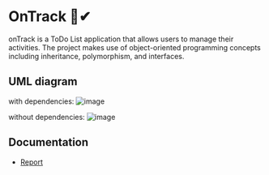 # OnTrack 📜✔

onTrack is a ToDo List application that allows users to manage their activities. The project makes use of object-oriented programming concepts including inheritance, polymorphism, and interfaces.


## UML diagram
with dependencies:
![image](https://github.com/raizulfi/onTrack-oop-fp/assets/114371959/113770b7-4481-4286-9c25-a97480390c06)

without dependencies:
![image](https://github.com/raizulfi/onTrack-oop-fp/assets/114371959/fe909388-d2e3-408a-8afc-15bf6494e4a3)

## Documentation
- [Report]([https://docs.google.com/document/d/e/2PACX-1vSU_klBhKYc1Yd2Ms4FA5SNSTw7qu9d1hS2_iicVxhP8Mpawq-v-2ZGNRBw1LIO0tO1NDUoT4dCkjz_/pub](https://docs.google.com/document/d/1qiOhd1ZdMFeRfoyK5xRm4yRZPpwea36bqPy962qt4Z4/edit?usp=sharing)https://docs.google.com/document/d/1qiOhd1ZdMFeRfoyK5xRm4yRZPpwea36bqPy962qt4Z4/edit?usp=sharing)

